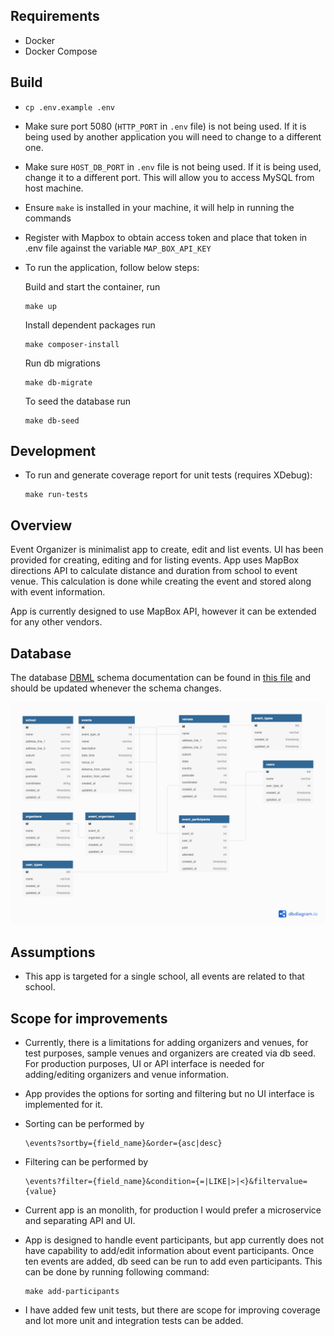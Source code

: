 ## Requirements
- Docker
- Docker Compose

## Build
- `cp .env.example .env`
- Make sure port 5080 (`HTTP_PORT` in `.env` file) is not being used. If it is being used by another application you will
need to change to a different one.
- Make sure `HOST_DB_PORT` in `.env` file is not being used. If it is being used, change it to a different port. This will allow you to access MySQL from host machine.
- Ensure `make` is installed in your machine, it will help in running the commands
- Register with Mapbox to obtain access token and place that token in .env file against the variable `MAP_BOX_API_KEY`
- To run the application, follow below steps:

    Build and start the container, run 
    ```
    make up
    ```
    Install dependent packages run 
    ```
    make composer-install
    ```
    Run db migrations 
    ```
    make db-migrate
    ```
    To seed the database run 
    ```
    make db-seed
    ```

## Development
- To run and generate coverage report for unit tests (requires XDebug):
 
    ```
    make run-tests
    ```

## Overview
Event Organizer is minimalist app to create, edit and list events.  UI has been provided for creating, editing and for listing events.
App uses MapBox directions API to calculate distance and duration from school to event venue.  This calculation is
done while creating the event and stored along with event information.

App is currently designed to use MapBox API, however it can be extended for any other vendors.

## Database

The database [DBML](https://github.com/holistics/dbml) schema documentation can be found in [this file](https://github.com/rajashekharans/event-organizer/blob/master/docs/schema.dbml) and should be updated whenever the schema changes.

![DB Diagram](./docs/schema.png)

## Assumptions
- This app is targeted for a single school, all events are related to that school.


## Scope for improvements
- Currently, there is a limitations for adding organizers and venues, for test purposes, sample venues and organizers are created via db seed.
For production purposes, UI or API interface is needed for adding/editing organizers and venue information.
- App provides the options for sorting and filtering but no UI interface is implemented for it.
- Sorting can be performed by 

    ```
    \events?sortby={field_name}&order={asc|desc}
    ```
- Filtering can be performed by
    ```
    \events?filter={field_name}&condition={=|LIKE|>|<}&filtervalue={value}
    ```
- Current app is an monolith, for production I would prefer a microservice and separating API and UI.
- App is designed to handle event participants, but app currently does not have capability to add/edit information about event participants. Once ten events are added, db seed can be run to add even participants. This can be done by running following command:
    ```
    make add-participants
    ```
- I have added few unit tests, but there are scope for improving coverage and lot more unit and integration tests can be added.

